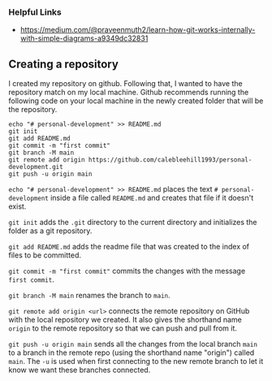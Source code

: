 ### Helpful Links
- https://medium.com/@praveenmuth2/learn-how-git-works-internally-with-simple-diagrams-a9349dc32831

## Creating a repository
I created my repository on github. Following that, I wanted to have the repository match on my local machine. Github recommends running the following code on your local machine in the newly created folder that will be the repository.

```
echo "# personal-development" >> README.md
git init
git add README.md
git commit -m "first commit"
git branch -M main
git remote add origin https://github.com/calebleehill1993/personal-development.git
git push -u origin main
```

`echo "# personal-development" >> README.md` places the text `# personal-development` inside a file called `README.md` and creates that file if it doesn't exist.

`git init` adds the `.git` directory to the current directory and initializes the folder as a git repository.

`git add README.md` adds the readme file that was created to the index of files to be committed.

`git commit -m "first commit"` commits the changes with the message `first commit`.

`git branch -M main` renames the branch to `main`.

`git remote add origin <url>` connects the remote repository on GitHub with the local repository we created. It also gives the shorthand name `origin` to the remote repository so that we can push and pull from it.

`git push -u origin main` sends all the changes from the local branch `main` to a branch in the remote repo (using the shorthand name "origin") called `main`. The `-u` is used when first connecting to the new remote branch to let it know we want these branches connected.